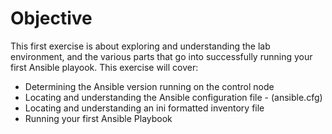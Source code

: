 # Objective

This first exercise is about exploring and understanding the lab environment, and the various parts that go into successfully running your first Ansible playook. This exercise will cover:

- Determining the Ansible version running on the control node
- Locating and understanding the Ansible configuration file - (ansible.cfg)
- Locating and understanding an ini formatted inventory file
- Running your first Ansible Playbook

